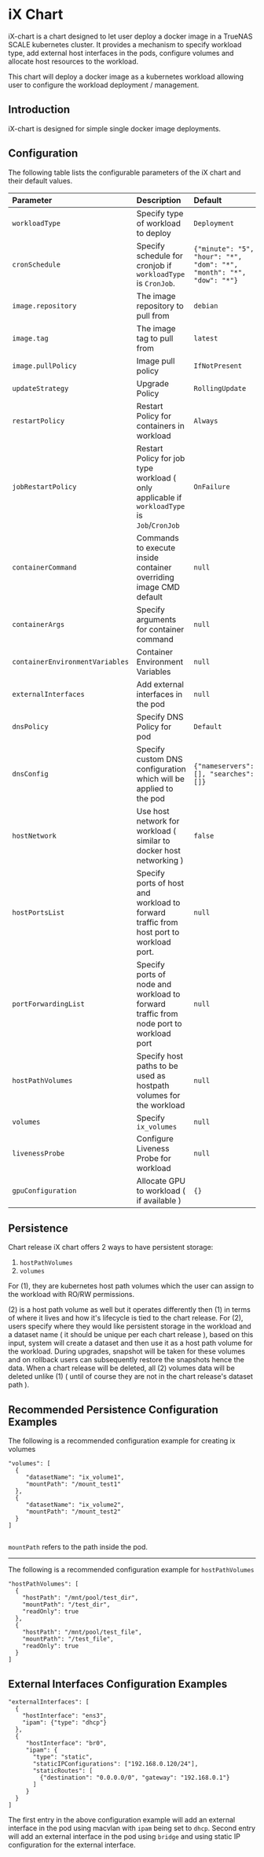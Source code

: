 # iX Chart

iX-chart is a chart designed to let user deploy a docker image in a TrueNAS SCALE kubernetes cluster.
It provides a mechanism to specify workload type, add external host interfaces in the pods, configure volumes and allocate host resources to the workload.

This chart will deploy a docker image as a kubernetes workload allowing user to configure the workload deployment / management.

## Introduction

iX-chart is designed for simple single docker image deployments.

## Configuration

The following table lists the configurable parameters of the iX chart and
their default values.

| Parameter                      | Description                                                                                                     | Default                                                              |
|:-------------------------------|:----------------------------------------------------------------------------------------------------------------|:---------------------------------------------------------------------|
| `workloadType`                 | Specify type of workload to deploy                                                                              | `Deployment`                                                         |
| `cronSchedule`                 | Specify schedule for cronjob if `workloadType` is `CronJob`.                                                    | `{"minute": "5", "hour": "*", "dom": "*", "month": "*", "dow": "*"}` |
| `image.repository`             | The image repository to pull from                                                                               | `debian`                                                             |
| `image.tag`                    | The image tag to pull from                                                                                      | `latest`                                                             |
| `image.pullPolicy`             | Image pull policy                                                                                               | `IfNotPresent`                                                       |
| `updateStrategy`               | Upgrade Policy                                                                                                  | `RollingUpdate`                                                      |
| `restartPolicy`                | Restart Policy for containers in workload                                                                       | `Always`                                                             |
| `jobRestartPolicy`             | Restart Policy for job type workload ( only applicable if `workloadType` is `Job`/`CronJob`                     | `OnFailure`                                                          |
| `containerCommand`             | Commands to execute inside container overriding image CMD default                                               | `null`                                                               |
| `containerArgs`                | Specify arguments for container command                                                                         | `null`                                                               |
| `containerEnvironmentVariables`| Container Environment Variables                                                                                 | `null`                                                               |
| `externalInterfaces`           | Add external interfaces in the pod                                                                              | `null`                                                               |
| `dnsPolicy`                    | Specify DNS Policy for pod                                                                                      | `Default`                                                            |
| `dnsConfig`                    | Specify custom DNS configuration which will be applied to the pod                                               | `{"nameservers": [], "searches": []}`                                |
| `hostNetwork`                  | Use host network for workload ( similar to docker host networking )                                             | `false`                                                              |
| `hostPortsList`                | Specify ports of host and workload to forward traffic from host port to workload port.                          | `null`                                                               |
| `portForwardingList`           | Specify ports of node and workload to forward traffic from node port to workload port                           | `null`                                                               |
| `hostPathVolumes`              | Specify host paths to be used as hostpath volumes for the workload                                              | `null`                                                               |
| `volumes`                      | Specify `ix_volumes`                                                                                            | `null`                                                               |
| `livenessProbe`                | Configure Liveness Probe for workload                                                                           | `null`                                                               |
| `gpuConfiguration`             | Allocate GPU to workload ( if available )                                                                       | `{}`                                                                 |


## Persistence

Chart release iX chart offers 2 ways to have persistent storage:

1) `hostPathVolumes`
2) `volumes`

For (1), they are kubernetes host path volumes which the user can assign to the workload with RO/RW permissions.

(2) is a host path volume as well but it operates differently then (1) in terms of where it lives and how it's lifecycle is tied to the chart release.
For (2), users specify where they would like persistent storage in the workload and a dataset name ( it should be unique per each chart release ), based on this input,
system will create a dataset and then use it as a host path volume for the workload. During upgrades, snapshot will be taken for these volumes and on rollback users can subsequently
restore the snapshots hence the data.
When a chart release will be deleted, all (2) volumes data will be deleted unlike (1) ( until of course they are not in the chart release's dataset path ).

## Recommended Persistence Configuration Examples

The following is a recommended configuration example for creating ix volumes

```
"volumes": [
  {
     "datasetName": "ix_volume1",
     "mountPath": "/mount_test1"
  },
  {
     "datasetName": "ix_volume2",
     "mountPath": "/mount_test2"
  }
]
    
```

`mountPath` refers to the path inside the pod.

---

The following is a recommended configuration example for `hostPathVolumes`

```
"hostPathVolumes": [
  {
    "hostPath": "/mnt/pool/test_dir",
    "mountPath": "/test_dir",
    "readOnly": true
  },
  {
    "hostPath": "/mnt/pool/test_file",
    "mountPath": "/test_file",
    "readOnly": true
  }
]
```

## External Interfaces Configuration Examples

```
"externalInterfaces": [
  {
    "hostInterface": "ens3",
    "ipam": {"type": "dhcp"}
  },
  {
     "hostInterface": "br0",
     "ipam": {
       "type": "static",
       "staticIPConfigurations": ["192.168.0.120/24"],
       "staticRoutes": [
         {"destination": "0.0.0.0/0", "gateway": "192.168.0.1"}
       ]
     }
  }
]
```

The first entry in the above configuration example will add an external interface in the pod using macvlan with `ipam` being set to `dhcp`.
Second entry will add an external interface in the pod using `bridge` and using static IP configuration for the external interface.
